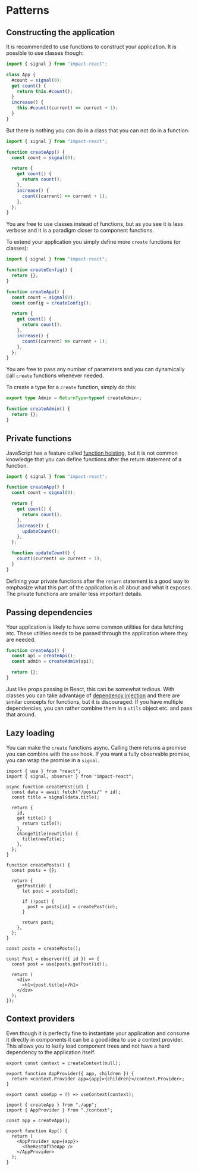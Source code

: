 # Patterns

## Constructing the application

It is recommended to use functions to construct your application. It is possible to use classes though:

```ts
import { signal } from "impact-react";

class App {
  #count = signal(0);
  get count() {
    return this.#count();
  }
  increase() {
    this.#count((current) => current + 1);
  }
}
```

But there is nothing you can do in a class that you can not do in a function:

```ts
import { signal } from "impact-react";

function createApp() {
  const count = signal(0);

  return {
    get count() {
      return count();
    },
    increase() {
      count((current) => current + 1);
    },
  };
}
```

You are free to use classes instead of functions, but as you see it is less verbose and it is a paradigm closer to component functions.

To extend your application you simply define more `create` functions (or classes):

```ts
import { signal } from "impact-react";

function createConfig() {
  return {};
}

function createApp() {
  const count = signal(0);
  const config = createConfig();

  return {
    get count() {
      return count();
    },
    increase() {
      count((current) => current + 1);
    },
  };
}
```

You are free to pass any number of parameters and you can dynamically call `create` functions whenever needed.

To create a type for a `create` function, simply do this:

```ts
export type Admin = ReturnType<typeof createAdmin>;

function createAdmin() {
  return {};
}
```

## Private functions

JavaScript has a feature called [function hoisting](https://developer.mozilla.org/en-US/docs/Glossary/Hoisting), but it is not common knowledge that you can define functions after the return statement of a function.

```ts
import { signal } from "impact-react";

function createApp() {
  const count = signal(0);

  return {
    get count() {
      return count();
    },
    increase() {
      updateCount();
    },
  };

  function updateCount() {
    count((current) => current + 1);
  }
}
```

Defining your private functions after the `return` statement is a good way to emphasize what this part of the application is all about and what it exposes. The private functions are smaller less important details.

## Passing dependencies

Your application is likely to have some common utilities for data fetching etc. These utilities needs to be passed through the application where they are needed.

```ts
function createApp() {
  const api = createApi();
  const admin = createAdmin(api);

  return {};
}
```

Just like props passing in React, this can be somewhat tedious. With classes you can take advantage of [dependency injection](https://dev.to/ruben_alapont/the-power-of-dependency-injection-in-typescript-3m5e) and there are similar concepts for functions, but it is discouraged. If you have multiple dependencies, you can rather combine them in a `utils` object etc. and pass that around.

## Lazy loading

You can make the `create` functions async. Calling them returns a promise you can combine with the `use` hook. If you want a fully observable promise, you can wrap the promise in a `signal`.

```tsx
import { use } from "react";
import { signal, observer } from "impact-react";

async function createPost(id) {
  const data = await fetch("/posts/" + id);
  const title = signal(data.title);

  return {
    id,
    get title() {
      return title();
    },
    changeTitle(newTitle) {
      title(newTitle);
    },
  };
}

function createPosts() {
  const posts = {};

  return {
    getPost(id) {
      let post = posts[id];

      if (!post) {
        post = posts[id] = createPost(id);
      }

      return post;
    },
  };
}

const posts = createPosts();

const Post = observer(({ id }) => {
  const post = use(posts.getPost(id));

  return (
    <div>
      <h1>{post.title}</h1>
    </div>
  );
});
```

## Context providers

Even though it is perfectly fine to instantiate your application and consume it directly in components it can be a good idea to use a context provider. This allows you to lazily load component trees and not have a hard dependency to the application itself.

```tsx
export const context = createContext(null);

export function AppProvider({ app, children }) {
  return <context.Provider app={app}>{children}</context.Provider>;
}

export const useApp = () => useContext(context);
```

```tsx
import { createApp } from "./app";
import { AppProvider } from "./context";

const app = createApp();

export function App() {
  return (
    <AppProvider app={app}>
      <TheRestOfTheApp />
    </AppProvider>
  );
}
```
